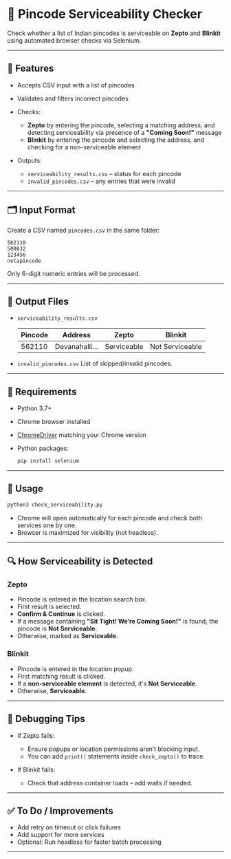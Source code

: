# 🧾 Pincode Serviceability Checker

Check whether a list of Indian pincodes is serviceable on **Zepto** and **Blinkit** using automated browser checks via Selenium.

---

## 🚀 Features

* Accepts CSV input with a list of pincodes
* Validates and filters incorrect pincodes
* Checks:

  * **Zepto** by entering the pincode, selecting a matching address, and detecting serviceability via presence of a **"Coming Soon!"** message
  * **Blinkit** by entering the pincode and selecting the address, and checking for a non-serviceable element
* Outputs:

  * `serviceability_results.csv` – status for each pincode
  * `invalid_pincodes.csv` – any entries that were invalid

---

## 🗂 Input Format

Create a CSV named `pincodes.csv` in the same folder:

```
562110
500032
123456
notapincode
```

Only 6-digit numeric entries will be processed.

---

## 🧪 Output Files

* `serviceability_results.csv`

  | Pincode | Address        | Zepto       | Blinkit         |
  | ------- | -------------- | ----------- | --------------- |
  | 562110  | Devanahalli... | Serviceable | Not Serviceable |

* `invalid_pincodes.csv`
  List of skipped/invalid pincodes.

---

## 🧰 Requirements

* Python 3.7+
* Chrome browser installed
* [ChromeDriver](https://sites.google.com/chromium.org/driver/) matching your Chrome version
* Python packages:

  ```bash
  pip install selenium
  ```

---

## 🧾 Usage

```bash
python3 check_serviceability.py
```

* Chrome will open automatically for each pincode and check both services one by one.
* Browser is maximized for visibility (not headless).

---

## 🔍 How Serviceability is Detected

### Zepto

* Pincode is entered in the location search box.
* First result is selected.
* **Confirm & Continue** is clicked.
* If a message containing **"Sit Tight! We’re Coming Soon!"** is found, the pincode is **Not Serviceable**.
* Otherwise, marked as **Serviceable**.

### Blinkit

* Pincode is entered in the location popup.
* First matching result is clicked.
* If a **non-serviceable element** is detected, it's **Not Serviceable**.
* Otherwise, **Serviceable**.

---

## 🧪 Debugging Tips

* If Zepto fails:

  * Ensure popups or location permissions aren’t blocking input.
  * You can add `print()` statements inside `check_zepto()` to trace.
* If Blinkit fails:

  * Check that address container loads – add waits if needed.

---

## ✅ To Do / Improvements

* Add retry on timeout or click failures
* Add support for more services
* Optional: Run headless for faster batch processing

---
